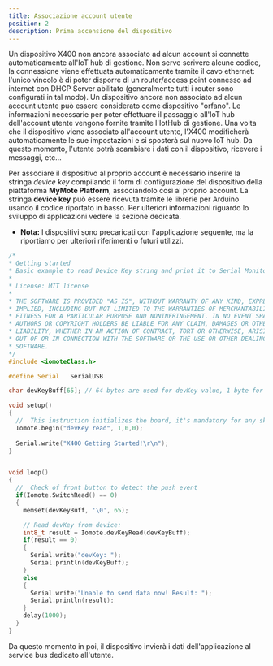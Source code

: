 ```yaml
---
title: Associazione account utente
position: 2
description: Prima accensione del dispositivo
---
```


Un dispositivo X400 non ancora associato ad alcun account si connette automaticamente all'IoT hub di gestione. Non serve scrivere alcune codice, la connessione viene effettuata automaticamente tramite il cavo ethernet: l'unico vincolo è di poter disporre di un router/access point connesso ad internet con DHCP Server abilitato (generalmente tutti i router sono configurati in tal modo).
Un dispositivo ancora non associato ad alcun account utente può essere considerato come dispositivo "orfano". Le informazioni necessarie per poter effettuare il passaggio all'IoT hub dell'account utente vengono fornite tramite l'IotHub di gestione. Una volta che il dispositivo viene associato all'account utente, l'X400 modificherà automaticamente le sue impostazioni e si sposterà sul nuovo IoT hub. Da questo momento, l'utente potrà scambiare i dati con il dispositivo, ricevere i messaggi, etc...

Per associare il dispositivo al proprio account è necessario inserire la stringa *device key* compilando il form di configurazione del dispositivo della piattaforma **MyMote Platform**, associandolo così al proprio account. La stringa **device key** può essere ricevuta tramite le librerie per Arduino usando il codice riportato in basso. Per ulteriori informazioni riguardo lo sviluppo di applicazioni vedere la sezione dedicata.

* **Nota:** I dispositivi sono precaricati con l'applicazione seguente, ma la riportiamo per ulteriori riferimenti o futuri utilizzi.


~~~ cpp
/*
* Getting started
* Basic example to read Device Key string and print it to Serial Monitor 
*
* License: MIT license
*
* THE SOFTWARE IS PROVIDED "AS IS", WITHOUT WARRANTY OF ANY KIND, EXPRESS OR
* IMPLIED, INCLUDING BUT NOT LIMITED TO THE WARRANTIES OF MERCHANTABILITY,
* FITNESS FOR A PARTICULAR PURPOSE AND NONINFRINGEMENT. IN NO EVENT SHALL THE
* AUTHORS OR COPYRIGHT HOLDERS BE LIABLE FOR ANY CLAIM, DAMAGES OR OTHER
* LIABILITY, WHETHER IN AN ACTION OF CONTRACT, TORT OR OTHERWISE, ARISING FROM,
* OUT OF OR IN CONNECTION WITH THE SOFTWARE OR THE USE OR OTHER DEALINGS IN THE
* SOFTWARE.
*/
#include <iomoteClass.h>

#define Serial   SerialUSB 

char devKeyBuff[65]; // 64 bytes are used for devKey value, 1 byte for terminator char

void setup() 
{
  //  This instruction initializes the board, it's mandatory for any sketch to correctly work with the X400 Cloud Operations!
  Iomote.begin("devKey read", 1,0,0); 
  
  Serial.write("X400 Getting Started!\r\n");
}


void loop() 
{
  //  Check of front button to detect the push event
  if(Iomote.SwitchRead() == 0)
  {
    memset(devKeyBuff, '\0', 65);

    // Read devKey from device:
    int8_t result = Iomote.devKeyRead(devKeyBuff);
    if(result == 0)
    {
      Serial.write("devKey: ");
      Serial.println(devKeyBuff);
    }
    else
    {
      Serial.write("Unable to send data now! Result: ");
      Serial.println(result);
    }
    delay(1000);
  }
}

~~~

Da questo momento in poi, il dispositivo invierà i dati dell'applicazione al service bus dedicato all'utente.
